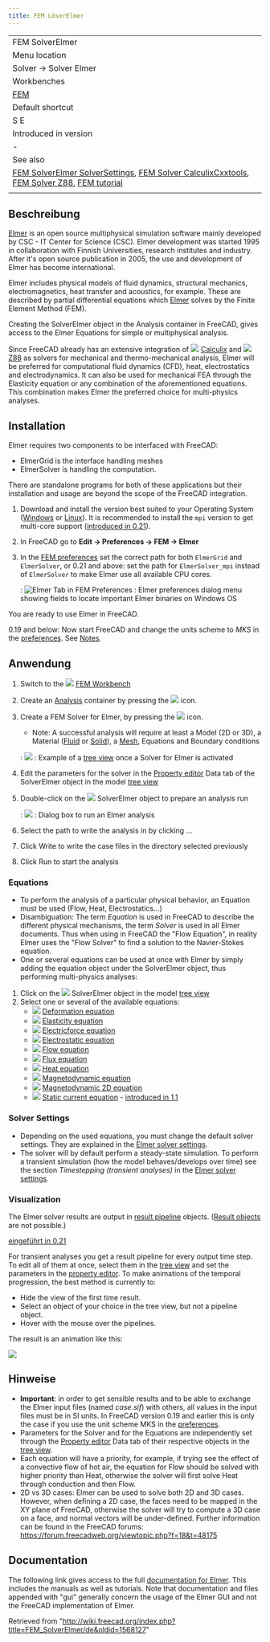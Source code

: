 ```yaml
---
title: FEM LöserElmer
---
```


|                                                                                                                                                                                                                                                                                             |
| ------------------------------------------------------------------------------------------------------------------------------------------------------------------------------------------------------------------------------------------------------------------------------------------- |
| FEM SolverElmer                                                                                                                                                                                                                                                                             |
| Menu location                                                                                                                                                                                                                                                                               |
| Solver → Solver Elmer                                                                                                                                                                                                                                                                       |
| Workbenches                                                                                                                                                                                                                                                                                 |
| [FEM](/FEM_Workbench "FEM Workbench")                                                                                                                                                                                                                                                       |
| Default shortcut                                                                                                                                                                                                                                                                            |
| S E                                                                                                                                                                                                                                                                                         |
| Introduced in version                                                                                                                                                                                                                                                                       |
| -                                                                                                                                                                                                                                                                                           |
| See also                                                                                                                                                                                                                                                                                    |
| [FEM SolverElmer SolverSettings](/FEM_SolverElmer_SolverSettings "FEM SolverElmer SolverSettings"), [FEM Solver CalculixCxxtools](/FEM_SolverCalculixCxxtools "FEM SolverCalculixCxxtools"), [FEM Solver Z88](/FEM_SolverZ88 "FEM SolverZ88"), [FEM tutorial](/FEM_tutorial "FEM tutorial") |
|                                                                                                                                                                                                                                                                                             |

## Beschreibung

[Elmer](https://www.elmerfem.org) is an open source multiphysical simulation software mainly developed by CSC - IT Center for Science (CSC). Elmer development was started 1995 in collaboration with Finnish Universities, research institutes and industry. After it's open source publication in 2005, the use and development of Elmer has become international.

Elmer includes physical models of fluid dynamics, structural mechanics, electromagnetics, heat transfer and acoustics, for example. These are described by partial differential equations which [Elmer](https://www.csc.fi/web/elmer) solves by the Finite Element Method (FEM).

Creating the SolverElmer object in the Analysis container in FreeCAD, gives access to the Elmer Equations for simple or multiphysical analysis.

Since FreeCAD already has an extensive integration of ![](/images/FEM_SolverCalculiX.svg) [Calculix](/FEM_SolverCalculixCxxtools "FEM SolverCalculixCxxtools") and ![](/images/FEM_SolverZ88.svg) [Z88](/FEM_SolverZ88 "FEM SolverZ88") as solvers for mechanical and thermo-mechanical analysis, Elmer will be preferred for computational fluid dynamics (CFD), heat, electrostatics and electrodynamics. It can also be used for mechanical FEA through the Elasticity equation or any combination of the aforementioned equations. This combination makes Elmer the preferred choice for multi-physics analyses.

## Installation

Elmer requires two components to be interfaced with FreeCAD:

- ElmerGrid is the interface handling meshes
- ElmerSolver is handling the computation.

There are standalone programs for both of these applications but their installation and usage are beyond the scope of the FreeCAD integration.

1. Download and install the version best suited to your Operating System ([Windows](https://www.nic.funet.fi/pub/sci/physics/elmer/bin/windows/) or [Linux](https://www.nic.funet.fi/pub/sci/physics/elmer/bin/linux/Readme1st.txt)). It is recommended to install the `mpi` version to get multi-core support ([introduced in 0.21](/Release_notes_0.21 "Release notes 0.21")).
2. In FreeCAD go to **Edit → Preferences → FEM → Elmer**
3. In the [FEM preferences](/FEM_Preferences#Elmer "FEM Preferences") set the correct path for both `ElmerGrid` and `ElmerSolver`, or 0.21 and above: set the path for `ElmerSolver_mpi` instead of `ElmerSolver` to make Elmer use all available CPU cores.

   : ![Elmer Tab in FEM Preferences](/images/Preferences-ElmerPath.png)
   : Elmer preferences dialog menu showing fields to locate important Elmer binaries on Windows OS

You are ready to use Elmer in FreeCAD.

0.19 and below: Now start FreeCAD and change the units scheme to _MKS_ in the [preferences](/Preferences_Editor#Units "Preferences Editor"). See [Notes](#Notes).

## Anwendung

1. Switch to the ![](/images/Workbench_FEM.svg) [FEM Workbench](/FEM_Workbench "FEM Workbench")
2. Create an [Analysis](/FEM_Analysis "FEM Analysis") container by pressing the ![](/images/FEM_Analysis.svg) icon.
3. Create a FEM Solver for Elmer, by pressing the ![](/images/FEM_SolverElmer.svg) icon.

   - Note: A successful analysis will require at least a Model (2D or 3D), a Material ([Fluid](/FEM_MaterialFluid "FEM MaterialFluid") or [Solid](/FEM_MaterialSolid "FEM MaterialSolid")), a [Mesh](/FEM_MeshGmshFromShape "FEM MeshGmshFromShape"), Equations and Boundary conditions

   : ![](/images/Elmer_typical_file_tree.png)
   : Example of a [tree view](/Tree_view "Tree view") once a Solver for Elmer is activated

4. Edit the parameters for the solver in the [Property editor](/Property_editor "Property editor") Data tab of the SolverElmer object in the model [tree view](/Tree_view "Tree view")
5. Double-click on the ![](/images/FEM_SolverElmer.svg) SolverElmer object to prepare an analysis run

   : ![](/images/ElmerSolver_TaskPanel.png)
   : Dialog box to run an Elmer analysis

6. Select the path to write the analysis in by clicking ...
7. Click Write to write the case files in the directory selected previously
8. Click Run to start the analysis

### Equations

- To perform the analysis of a particular physical behavior, an Equation must be used (Flow, Heat, Electrostatics...)
- Disambiguation: The term _Equation_ is used in FreeCAD to describe the different physical mechanisms, the term _Solver_ is used in all Elmer documents. Thus when using in FreeCAD the "Flow Equation", in reality Elmer uses the "Flow Solver" to find a solution to the Navier-Stokes equation.
- One or several equations can be used at once with Elmer by simply adding the equation object under the SolverElmer object, thus performing multi-physics analyses:

1. Click on the ![](/images/FEM_SolverElmer.svg) SolverElmer object in the model [tree view](/Tree_view "Tree view")
2. Select one or several of the available equations:
   - ![](/images/FEM_EquationDeformation.svg) [Deformation equation](/FEM_EquationDeformation "FEM EquationDeformation")
   - ![](/images/FEM_EquationElasticity.svg) [Elasticity equation](/FEM_EquationElasticity "FEM EquationElasticity")
   - ![](/images/FEM_EquationElectricforce.svg) [Electricforce equation](/FEM_EquationElectricforce "FEM EquationElectricforce")
   - ![](/images/FEM_EquationElectrostatic.svg) [Electrostatic equation](/FEM_EquationElectrostatic "FEM EquationElectrostatic")
   - ![](/images/FEM_EquationFlow.svg) [Flow equation](/FEM_EquationFlow "FEM EquationFlow")
   - ![](/images/FEM_EquationFlux.svg) [Flux equation](/FEM_EquationFlux "FEM EquationFlux")
   - ![](/images/FEM_EquationHeat.svg) [Heat equation](/FEM_EquationHeat "FEM EquationHeat")
   - ![](/images/FEM_EquationMagnetodynamic.svg) [Magnetodynamic equation](/FEM_EquationMagnetodynamic "FEM EquationMagnetodynamic")
   - ![](/images/FEM_EquationMagnetodynamic2D.svg) [Magnetodynamic 2D equation](/FEM_EquationMagnetodynamic2D "FEM EquationMagnetodynamic2D")
   - ![](/images/FEM_EquationStaticCurrent.svg) [Static current equation](/FEM_EquationStaticCurrent "FEM EquationStaticCurrent") - [introduced in 1.1](/Release_notes_1.1 "Release notes 1.1")

### Solver Settings

- Depending on the used equations, you must change the default solver settings. They are explained in the [Elmer solver settings](/FEM_SolverElmer_SolverSettings "FEM SolverElmer SolverSettings").
- The solver will by default perform a steady-state simulation. To perform a transient simulation (how the model behaves/develops over time) see the section _Timestepping (transient analyses)_ in the [Elmer solver settings](</FEM_SolverElmer_SolverSettings#Timestepping_(transient_analyses)> "FEM SolverElmer SolverSettings").

### Visualization

The Elmer solver results are output in [result pipeline](/FEM_PostPipelineFromResult "FEM PostPipelineFromResult") objects. ([Result objects](/FEM_ResultShow "FEM ResultShow") are not possible.)

[eingeführt in 0.21](/Release_notes_0.21/de "Release notes 0.21/de")

For transient analyses you get a result pipeline for every output time step. To edit all of them at once, select them in the [tree view](/Tree_view "Tree view") and set the parameters in the [property editor](/Property_editor "Property editor").
To make animations of the temporal progression, the best method is currently to:

- Hide the view of the first time result.
- Select an object of your choice in the tree view, but not a pipeline object.
- Hover with the mouse over the pipelines.

The result is an animation like this:

![](/images/ElmerSolver_TransientAnalysis.gif)

## Hinweise

- **Important**: in order to get sensible results and to be able to exchange the Elmer input files (named _case.sif_) with others, all values in the input files must be in SI units. In FreeCAD version 0.19 and earlier this is only the case if you use the unit scheme MKS in the [preferences](/Preferences_Editor#Units "Preferences Editor").
- Parameters for the Solver and for the Equations are independently set through the [Property editor](/Property_editor "Property editor") Data tab of their respective objects in the [tree view](/Tree_view "Tree view").
- Each equation will have a priority, for example, if trying see the effect of a convective flow of hot air, the equation for Flow should be solved with higher priority than Heat, otherwise the solver will first solve Heat through conduction and then Flow.
- 2D vs 3D cases: Elmer can be used to solve both 2D and 3D cases. However, when defining a 2D case, the faces need to be mapped in the XY plane of FreeCAD, otherwise the solver will try to compute a 3D case on a face, and normal vectors will be under-defined. Further information can be found in the FreeCAD forums: <https://forum.freecadweb.org/viewtopic.php?f=18&t=48175>

## Documentation

The following link gives access to the full [documentation for Elmer](https://www.nic.funet.fi/pub/sci/physics/elmer/doc/). This includes the manuals as well as tutorials. Note that documentation and files appended with "gui" generally concern the usage of the Elmer GUI and not the FreeCAD implementation of Elmer.

Retrieved from "<http://wiki.freecad.org/index.php?title=FEM_SolverElmer/de&oldid=1568127>"

